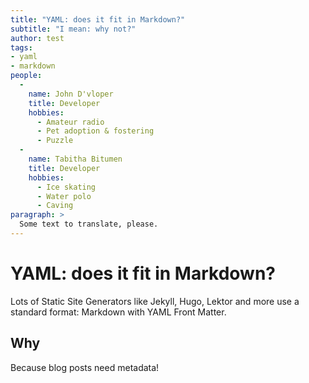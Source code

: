 ```yaml
---
title: "YAML: does it fit in Markdown?"
subtitle: "I mean: why not?"
author: test
tags:
- yaml
- markdown
people:
  - 
    name: John D'vloper
    title: Developer
    hobbies:
      - Amateur radio
      - Pet adoption & fostering
      - Puzzle
  - 
    name: Tabitha Bitumen
    title: Developer
    hobbies:
      - Ice skating
      - Water polo
      - Caving
paragraph: >
  Some text to translate, please.
---
```


# YAML: does it fit in Markdown?

Lots of Static Site Generators like Jekyll, Hugo, Lektor and more use
a standard format: Markdown with YAML Front Matter.

Why
---

Because blog posts need metadata!

